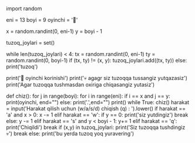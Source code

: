 import random 

eni = 13
boyi = 9 
oyinchi = '👤'

x = random.randint(0, eni-1)
y = boyi - 1

tuzoq_joylari = set()

while len(tuzoq_joylari) < 4:
    tx = random.randint(0, eni-1)
    ty = random.randint(0, boyi-1)
    if (tx, ty) != (x, y):
        tuzoq_joylari.add((tx, ty))
    else:
        print('tuzoq')

print('👤 oyinchi korinishi')
print('💀 agagr siz tuzoqqa tussangiz yutqazasiz')
print('Agar tuzoqqa tushmasdan oxiriga chiqasangiz yutasiz')

def chiz():
    for j in range(boyi):
        for i in range(eni):
            if i == x and j == y:
                print(oyinchi, end="")
            else:
                print('.',end="")
        print()
while True:
    chiz()
    harakat = input('Harakat qilish uchun (w/a/s/d) chiqish (q) : ').lower()
    if harakat == 'a' and x > 0:
        x -= 1
    elif harakat == 'w':
        if y == 0:
            print('siz yutdingiz')
            break
        else:
            y -= 1
    elif harakat == 's' and y < boyi - 1:
        y+= 1
    elif harakat == 'q':
        print('Chiqildi')
        break
    if (x,y) in tuzoq_joylari:
        print('Siz tuzoqqa tushdingiz 💀')
        break
    else:
        print('bu yerda tuzoq yoq yuravering')
